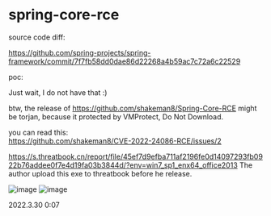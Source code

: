 # spring-core-rce

source code diff:

https://github.com/spring-projects/spring-framework/commit/7f7fb58dd0dae86d22268a4b59ac7c72a6c22529


poc:

Just wait, I do not have that  :)


btw, the release of  https://github.com/shakeman8/Spring-Core-RCE  might be torjan, because it protected by VMProtect, Do Not Download.

you can read this:   
https://github.com/shakeman8/CVE-2022-24086-RCE/issues/2

https://s.threatbook.cn/report/file/45ef7d9efba711af2196fe0d14097293fb0922b76addee0f7e4d19fa03b3844d/?env=win7_sp1_enx64_office2013
The author upload this exe to threatbook before he release.

![image](https://user-images.githubusercontent.com/19611084/160659463-74a2119b-afb6-4274-9909-a2ab4e4b8656.png)
![image](https://user-images.githubusercontent.com/19611084/160660289-a33e5c31-80f1-4f2a-b005-bb42e977f3e9.png)


2022.3.30  0:07
